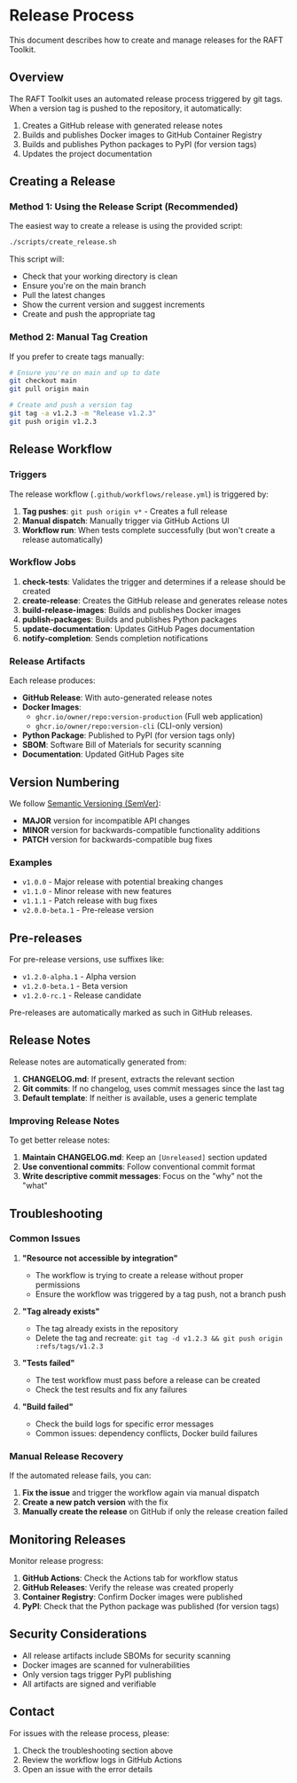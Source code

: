# Release Process

This document describes how to create and manage releases for the RAFT Toolkit.

## Overview

The RAFT Toolkit uses an automated release process triggered by git tags. When a version tag is pushed to the repository, it automatically:

1. Creates a GitHub release with generated release notes
2. Builds and publishes Docker images to GitHub Container Registry
3. Builds and publishes Python packages to PyPI (for version tags)
4. Updates the project documentation

## Creating a Release

### Method 1: Using the Release Script (Recommended)

The easiest way to create a release is using the provided script:

```bash
./scripts/create_release.sh
```

This script will:
- Check that your working directory is clean
- Ensure you're on the main branch
- Pull the latest changes
- Show the current version and suggest increments
- Create and push the appropriate tag

### Method 2: Manual Tag Creation

If you prefer to create tags manually:

```bash
# Ensure you're on main and up to date
git checkout main
git pull origin main

# Create and push a version tag
git tag -a v1.2.3 -m "Release v1.2.3"
git push origin v1.2.3
```

## Release Workflow

### Triggers

The release workflow (`.github/workflows/release.yml`) is triggered by:

1. **Tag pushes**: `git push origin v*` - Creates a full release
2. **Manual dispatch**: Manually trigger via GitHub Actions UI
3. **Workflow run**: When tests complete successfully (but won't create a release automatically)

### Workflow Jobs

1. **check-tests**: Validates the trigger and determines if a release should be created
2. **create-release**: Creates the GitHub release and generates release notes
3. **build-release-images**: Builds and publishes Docker images
4. **publish-packages**: Builds and publishes Python packages
5. **update-documentation**: Updates GitHub Pages documentation
6. **notify-completion**: Sends completion notifications

### Release Artifacts

Each release produces:

- **GitHub Release**: With auto-generated release notes
- **Docker Images**: 
  - `ghcr.io/owner/repo:version-production` (Full web application)
  - `ghcr.io/owner/repo:version-cli` (CLI-only version)
- **Python Package**: Published to PyPI (for version tags only)
- **SBOM**: Software Bill of Materials for security scanning
- **Documentation**: Updated GitHub Pages site

## Version Numbering

We follow [Semantic Versioning (SemVer)](https://semver.org/):

- **MAJOR** version for incompatible API changes
- **MINOR** version for backwards-compatible functionality additions
- **PATCH** version for backwards-compatible bug fixes

### Examples

- `v1.0.0` - Major release with potential breaking changes
- `v1.1.0` - Minor release with new features
- `v1.1.1` - Patch release with bug fixes
- `v2.0.0-beta.1` - Pre-release version

## Pre-releases

For pre-release versions, use suffixes like:
- `v1.2.0-alpha.1` - Alpha version
- `v1.2.0-beta.1` - Beta version  
- `v1.2.0-rc.1` - Release candidate

Pre-releases are automatically marked as such in GitHub releases.

## Release Notes

Release notes are automatically generated from:

1. **CHANGELOG.md**: If present, extracts the relevant section
2. **Git commits**: If no changelog, uses commit messages since the last tag
3. **Default template**: If neither is available, uses a generic template

### Improving Release Notes

To get better release notes:

1. **Maintain CHANGELOG.md**: Keep an `[Unreleased]` section updated
2. **Use conventional commits**: Follow conventional commit format
3. **Write descriptive commit messages**: Focus on the "why" not the "what"

## Troubleshooting

### Common Issues

1. **"Resource not accessible by integration"**
   - The workflow is trying to create a release without proper permissions
   - Ensure the workflow was triggered by a tag push, not a branch push

2. **"Tag already exists"**
   - The tag already exists in the repository
   - Delete the tag and recreate: `git tag -d v1.2.3 && git push origin :refs/tags/v1.2.3`

3. **"Tests failed"**
   - The test workflow must pass before a release can be created
   - Check the test results and fix any failures

4. **"Build failed"**
   - Check the build logs for specific error messages
   - Common issues: dependency conflicts, Docker build failures

### Manual Release Recovery

If the automated release fails, you can:

1. **Fix the issue** and trigger the workflow again via manual dispatch
2. **Create a new patch version** with the fix
3. **Manually create the release** on GitHub if only the release creation failed

## Monitoring Releases

Monitor release progress:

1. **GitHub Actions**: Check the Actions tab for workflow status
2. **GitHub Releases**: Verify the release was created properly
3. **Container Registry**: Confirm Docker images were published
4. **PyPI**: Check that the Python package was published (for version tags)

## Security Considerations

- All release artifacts include SBOMs for security scanning
- Docker images are scanned for vulnerabilities
- Only version tags trigger PyPI publishing
- All artifacts are signed and verifiable

## Contact

For issues with the release process, please:
1. Check the troubleshooting section above
2. Review the workflow logs in GitHub Actions
3. Open an issue with the error details